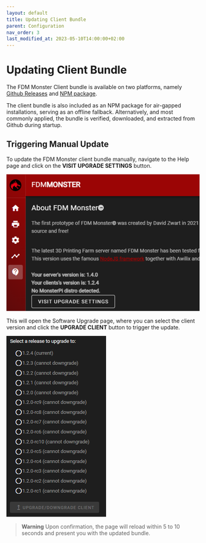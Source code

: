 ```yaml
---
layout: default
title: Updating Client Bundle
parent: Configuration
nav_order: 3
last_modified_at: 2023-05-10T14:00:00+02:00
---
```


# Updating Client Bundle

The FDM Monster Client bundle is available on two platforms, namely [Github Releases](https://github.com/fdm-monster/fdm-monster-client/releases) and [NPM package](https://www.npmjs.com/package/@fdm-monster/client).

The client bundle is also included as an NPM package for air-gapped installations, serving as an offline fallback. 
Alternatively, and most commonly applied, the bundle is verified, downloaded, and extracted from Github during startup.

## Triggering Manual Update

To update the FDM Monster client bundle manually, navigate to the Help page and click on the **VISIT UPGRADE SETTINGS** button.

![Screenshot of the Help page with the UPDATE CLIENT button highlighted](../images/5-software-upgrade.png)

This will open the Software Upgrade page, where you can select the client version and click the **UPGRADE CLIENT** button to trigger the update.

![img.png](../images/5-update-client-button.png)

> **Warning**
> Upon confirmation, the page will reload within 5 to 10 seconds and present you with the updated bundle.

